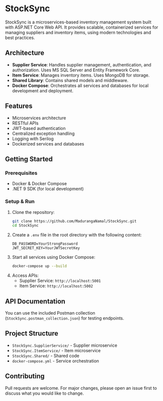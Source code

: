 
# StockSync

StockSync is a microservices-based inventory management system built with ASP.NET Core Web API. It provides scalable, containerized services for managing suppliers and inventory items, using modern technologies and best practices.

## Architecture

- **Supplier Service**: Handles supplier management, authentication, and authorization. Uses MS SQL Server and Entity Framework Core.
- **Item Service**: Manages inventory items. Uses MongoDB for storage.
- **Shared Library**: Contains shared models and middleware.
- **Docker Compose**: Orchestrates all services and databases for local development and deployment.

## Features

- Microservices architecture
- RESTful APIs
- JWT-based authentication
- Centralized exception handling
- Logging with Serilog
- Dockerized services and databases

## Getting Started

### Prerequisites

- Docker & Docker Compose
- .NET 9 SDK (for local development)

### Setup & Run

1. Clone the repository:
	```sh
	git clone https://github.com/MadurangaNamal/StockSync.git
	cd StockSync
	```
2. Create a `.env` file in the root directory with the following content:
	```env
	DB_PASSWORD=YourStrongPassword
	JWT_SECRET_KEY=YourJWTSecretKey
	```
3. Start all services using Docker Compose:
	```sh
	docker-compose up --build
	```
4. Access APIs:
	- Supplier Service: `http://localhost:5001`
	- Item Service: `http://localhost:5002`

## API Documentation

You can use the included Postman collection (`StockSync.postman_collection.json`) for testing endpoints.

## Project Structure

- `StockSync.SupplierService/` - Supplier microservice
- `StockSync.ItemService/` - Item microservice
- `StockSync.Shared/` - Shared code
- `docker-compose.yml` - Service orchestration

## Contributing

Pull requests are welcome. For major changes, please open an issue first to discuss what you would like to change.
